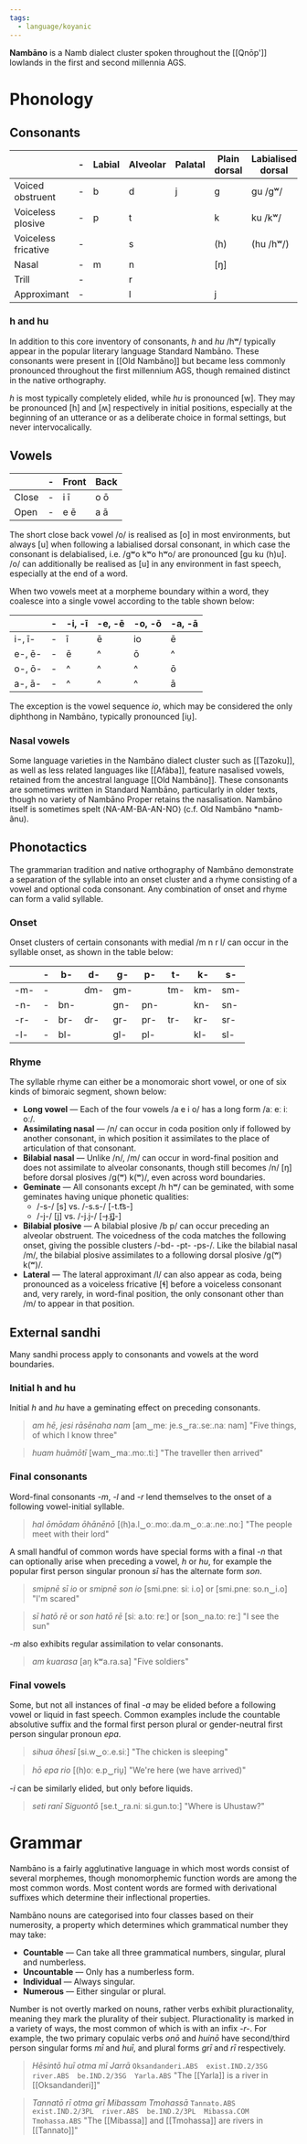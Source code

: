 ```yaml
---
tags:
  - language/koyanic
---
```

**Nambāno** is a Namb dialect cluster spoken throughout the [[Qnōp']] lowlands in the first and second millennia AGS.
# Phonology
## Consonants
|                     | -   | Labial | Alveolar | Palatal | Plain dorsal | Labialised dorsal |
| ------------------- | --- | ------ | -------- | ------- | ------------ | ----------------- |
| Voiced obstruent    | -   | b      | d        | j       | g            | gu /gʷ/           |
| Voiceless plosive   | -   | p      | t        |         | k            | ku /kʷ/           |
| Voiceless fricative | -   |        | s        |         | (h)          | (hu /hʷ/)         |
| Nasal               | -   | m      | n        |         | [ŋ]          |                   |
| Trill               | -   |        | r        |         |              |                   |
| Approximant         | -   |        | l        |         | j            |                   |
### h and hu
In addition to this core inventory of consonants, *h* and *hu* /hʷ/ typically appear in the popular literary language Standard Nambāno. These consonants were present in [[Old Nambāno]] but became less commonly pronounced throughout the first millennium AGS, though remained distinct in the native orthography.

*h* is most typically completely elided, while *hu* is pronounced [w]. They may be pronounced [h] and [ʍ] respectively in initial positions, especially at the beginning of an utterance or as a deliberate choice in formal settings, but never intervocalically.
## Vowels

|       | -   | Front | Back |
| ----- | --- | ----- | ---- |
| Close | -   | i ī   | o ō  |
| Open  | -   | e ē   | a ā  |
The short close back vowel /o/ is realised as [o] in most environments, but always [u] when following a labialised dorsal consonant, in which case the consonant is delabialised, i.e. /gʷo kʷo hʷo/ are pronounced [gu ku (h)u]. /o/ can additionally be realised as [u] in any environment in fast speech, especially at the end of a word.

When two vowels meet at a morpheme boundary within a word, they coalesce into a single vowel according to the table shown below:

|        | -   | -i, -ī | -e, -ē | -o, -ō | -a, -ā |
| ------ | --- | ------ | ------ | ------ | ------ |
| i-, ī- | -   | ī      | ē      | io     | ē      |
| e-, ē- | -   | ē      | ^      | ō      | ^      |
| o-, ō- | -   | ^      | ^      | ^      | ō      |
| a-, ā- | -   | ^      | ^      | ^      | ā      |
The exception is the vowel sequence *io*, which may be considered the only diphthong in Nambāno, typically pronounced [iu̯].
### Nasal vowels
Some language varieties in the Nambāno dialect cluster such as [[Tazoku]], as well as less related languages like [[Afãba]], feature nasalised vowels, retained from the ancestral language [[Old Nambāno]]. These consonants are sometimes written in Standard Nambāno, particularly in older texts, though no variety of Nambāno Proper retains the nasalisation. Nambāno itself is sometimes spelt ⟨NA-AM-BA-AN-NO⟩ (c.f. Old Nambāno \*namb-ãnu).
## Phonotactics
The grammarian tradition and native orthography of Nambāno demonstrate a separation of the syllable into an onset cluster and a rhyme consisting of a vowel and optional coda consonant. Any combination of onset and rhyme can form a valid syllable.
### Onset
Onset clusters of certain consonants with medial /m n r l/ can occur in the syllable onset, as shown in the table below:

|     | -   | b-  | d-  | g-  | p-  | t-  | k-  | s-  |
| --- | --- | --- | --- | --- | --- | --- | --- | --- |
| -m- | -   |     | dm- | gm- |     | tm- | km- | sm- |
| -n- | -   | bn- |     | gn- | pn- |     | kn- | sn- |
| -r- | -   | br- | dr- | gr- | pr- | tr- | kr- | sr- |
| -l- | -   | bl- |     | gl- | pl- |     | kl- | sl- |
### Rhyme
The syllable rhyme can either be a monomoraic short vowel, or one of six kinds of bimoraic segment, shown below:
- **Long vowel** — Each of the four vowels /a e i o/ has a long form /aː eː iː oː/.
- **Assimilating nasal** — /n/ can occur in coda position only if followed by another consonant, in which position it assimilates to the place of articulation of that consonant.
- **Bilabial nasal** — Unlike /n/, /m/ can occur in word-final position and does not assimilate to alveolar consonants, though still becomes /n/ [ŋ] before dorsal plosives /g(ʷ) k(ʷ)/, even across word boundaries.
- **Geminate** — All consonants except /h hʷ/ can be geminated, with some geminates having unique phonetic qualities:
	- /-s-/ [s] vs. /-s.s-/ [-t.t͡s-]
	- /-j-/ [j] vs. /-j.j-/ [-ɟ.ɟ͡ʝ-]
- **Bilabial plosive** — A bilabial plosive /b p/ can occur preceding an alveolar obstruent. The voicedness of the coda matches the following onset, giving the possible clusters /-bd- -pt- -ps-/. Like the bilabial nasal /m/, the bilabial plosive assimilates to a following dorsal plosive /g(ʷ) k(ʷ)/.
- **Lateral** — The lateral approximant /l/ can also appear as coda, being pronounced as a voiceless fricative [ɬ] before a voiceless consonant and, very rarely, in word-final position, the only consonant other than /m/ to appear in that position.
## External sandhi
Many sandhi process apply to consonants and vowels at the word boundaries.
### Initial h and hu
Initial *h* and *hu* have a geminating effect on preceding consonants.
> *am hē, jesi rāsēnaha nam*
> [am‿meː je.s‿raː.seː.naː nam]
> "Five things, of which I know three"

> *huam huāmōtī*
> [wam‿maː.moː.tiː]
> "The traveller then arrived"
### Final consonants
Word-final consonants *-m*, *-l* and *-r* lend themselves to the onset of a following vowel-initial syllable.
> *hal ōmōdam ōhānēnō*
> [(h)a.l‿oː.moː.da.m‿oː.aː.neː.noː]
> "The people meet with their lord"

A small handful of common words have special forms with a final *-n* that can optionally arise when preceding a vowel, *h* or *hu*, for example the popular first person singular pronoun *sī* has the alternate form *son*.
> *smipnē sī io* or *smipnē son io*
> [smi.pneː siː i.o] or [smi.pneː so.n‿i.o]
> "I'm scared"

> *sī hatō rē* or *son hatō rē*
> [siː a.toː reː] or [son‿na.toː reː]
> "I see the sun"

*-m* also exhibits regular assimilation to velar consonants.
> *am kuarasa*
> [aŋ kʷa.ra.sa]
> "Five soldiers"
### Final vowels
Some, but not all instances of final *-a* may be elided before a following vowel or liquid in fast speech. Common examples include the countable absolutive suffix and the formal first person plural or gender-neutral first person singular pronoun *epa*.
> *sihua ōhesī*
> [si.w‿oː.e.siː]
> "The chicken is sleeping"

> *hō epa rio*
> [(h)oː e.p‿riu̯]
> "We're here (we have arrived)"

*-i* can be similarly elided, but only before liquids.
> *seti ranī Siguontō*
> [se.t‿ra.niː si.gun.toː]
> "Where is Uhustaw?"
# Grammar
Nambāno is a fairly agglutinative language in which most words consist of several morphemes, though monomorphemic function words are among the most common words. Most content words are formed with derivational suffixes which determine their inflectional properties.

Nambāno nouns are categorised into four classes based on their numerosity, a property which determines which grammatical number they may take:
- **Countable** — Can take all three grammatical numbers, singular, plural and numberless.
- **Uncountable** — Only has a numberless form.
- **Individual** — Always singular.
- **Numerous** — Either singular or plural.

Number is not overtly marked on nouns, rather verbs exhibit pluractionality, meaning they mark the plurality of their subject. Pluractionality is marked in a variety of ways, the most common of which is with an infix *-r-*. For example, the two primary copulaic verbs *onō* and *huinō* have second/third person singular forms *mī* and *huī*, and plural forms *grī* and *rī* respectively.
> *Hēsintō huī otma mī Jarrā*
> `Oksandanderi.ABS  exist.IND.2/3SG  river.ABS  be.IND.2/3SG  Yarla.ABS`
> "The [[Yarla]] is a river in [[Oksandanderi]]"

> *Tannatō rī otma grī Mibassam Tmohassā*
> `Tannato.ABS  exist.IND.2/3PL  river.ABS  be.IND.2/3PL  Mibassa.COM  Tmohassa.ABS`
> "The [[Mibassa]] and [[Tmohassa]] are rivers in [[Tannato]]"